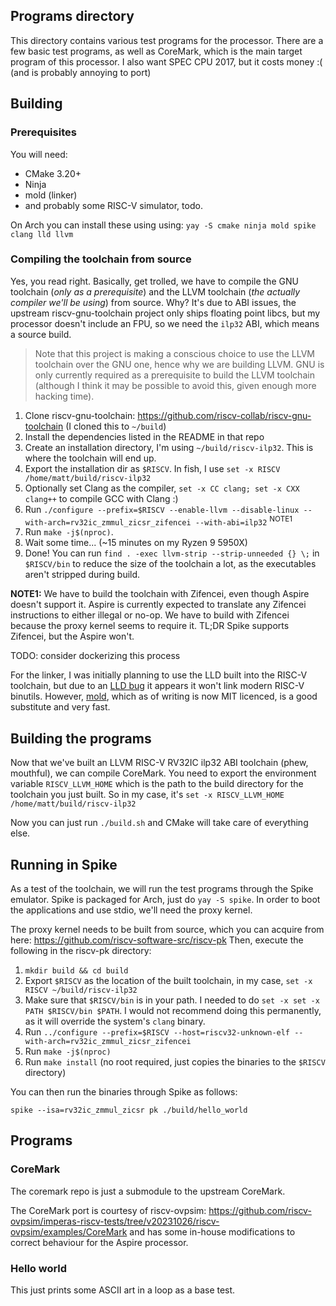 ## Programs directory
This directory contains various test programs for the processor. There are a few basic test programs, as well as
CoreMark, which is the main target program of this processor. I also want SPEC CPU 2017, but it costs money :( 
(and is probably annoying to port)

## Building
### Prerequisites
You will need:
- CMake 3.20+ 
- Ninja
- mold (linker)
- and probably some RISC-V simulator, todo.

On Arch you can install these using using: `yay -S cmake ninja mold spike clang lld llvm`

### Compiling the toolchain from source
Yes, you read right. Basically, get trolled, we have to compile the GNU toolchain (_only as a prerequisite_) 
and the LLVM toolchain (_the actually compiler we'll be using_) from source. Why? It's due to ABI issues, the
upstream riscv-gnu-toolchain project only ships floating point libcs, but my processor doesn't include an FPU,
so we need the `ilp32` ABI, which means a source build. 

> Note that this project is making a conscious choice to
use the LLVM toolchain over the GNU one, hence why we are building LLVM. GNU is only currently required as a
prerequisite to build the LLVM toolchain (although I think it may be possible to avoid this, given enough more
hacking time).

1. Clone riscv-gnu-toolchain: https://github.com/riscv-collab/riscv-gnu-toolchain (I cloned this to `~/build`)
2. Install the dependencies listed in the README in that repo
3. Create an installation directory, I'm using `~/build/riscv-ilp32`. This is where the toolchain will end up.
4. Export the installation dir as `$RISCV`. In fish, I use `set -x RISCV /home/matt/build/riscv-ilp32`
5. Optionally set Clang as the compiler, `set -x CC clang; set -x CXX clang++` to compile GCC with Clang :)
6. Run `./configure --prefix=$RISCV --enable-llvm --disable-linux --with-arch=rv32ic_zmmul_zicsr_zifencei --with-abi=ilp32` <sup>NOTE1</sup>
7. Run `make -j$(nproc)`.
8. Wait some time... (~15 minutes on my Ryzen 9 5950X)
9. Done! You can run `find . -exec llvm-strip --strip-unneeded {} \;` in `$RISCV/bin` to reduce the size of 
   the toolchain a lot, as the executables aren't stripped during build.

**NOTE1:** We have to build the toolchain with Zifencei, even though Aspire doesn't support it. Aspire is
currently expected to translate any Zifencei instructions to either illegal or no-op. We have to build with
Zifencei because the proxy kernel seems to require it. TL;DR Spike supports Zifencei, but the Aspire won't.

TODO: consider dockerizing this process

For the linker, I was initially planning to use the LLD built into the RISC-V toolchain, but due to an
[LLD bug](https://github.com/llvm/llvm-project/issues/64102) it appears it won't link modern RISC-V
binutils. However, [mold](https://github.com/rui314/mold), which as of writing is now MIT licenced, is a good
substitute and very fast.

## Building the programs
Now that we've built an LLVM RISC-V RV32IC ilp32 ABI toolchain (phew, mouthful), we can compile CoreMark.
You need to export the environment variable `RISCV_LLVM_HOME` which is the path to the build directory for the toolchain you
just built. So in my case, it's `set -x RISCV_LLVM_HOME /home/matt/build/riscv-ilp32`

Now you can just run `./build.sh` and CMake will take care of everything else.

## Running in Spike
As a test of the toolchain, we will run the test programs through the Spike emulator. Spike is packaged for
Arch, just do `yay -S spike`. In order to boot the applications and use stdio, we'll need the proxy kernel.

The proxy kernel needs to be built from source, which you can acquire from here: https://github.com/riscv-software-src/riscv-pk
Then, execute the following in the riscv-pk directory:

1. `mkdir build && cd build`
2. Export `$RISCV` as the location of the built toolchain, in my case, `set -x RISCV ~/build/riscv-ilp32`
3. Make sure that `$RISCV/bin` is in your path. I needed to do `set -x set -x PATH $RISCV/bin $PATH`. I would
   not recommend doing this permanently, as it will override the system's `clang` binary.
4. Run `../configure --prefix=$RISCV --host=riscv32-unknown-elf --with-arch=rv32ic_zmmul_zicsr_zifencei`
5. Run `make -j$(nproc)`
6. Run `make install` (no root required, just copies the binaries to the `$RISCV` directory)

You can then run the binaries through Spike as follows:

`spike --isa=rv32ic_zmmul_zicsr pk ./build/hello_world`

## Programs
### CoreMark
The coremark repo is just a submodule to the upstream CoreMark. 

The CoreMark port is courtesy of riscv-ovpsim: https://github.com/riscv-ovpsim/imperas-riscv-tests/tree/v20231026/riscv-ovpsim/examples/CoreMark
and has some in-house modifications to correct behaviour for the Aspire processor.

### Hello world
This just prints some ASCII art in a loop as a base test.
